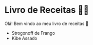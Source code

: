 # Livro de Receitas :woman_cook:

Olá! Bem vindo ao meu livro de receitas :wave:

- Strogonoff de Frango
- Kibe Assado
